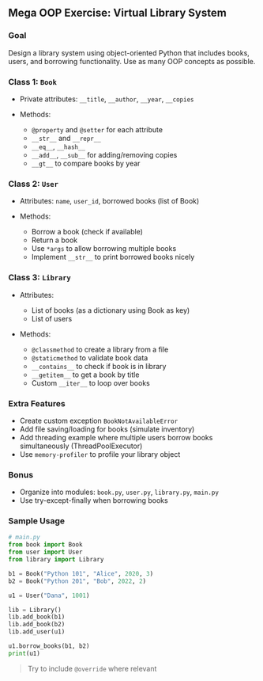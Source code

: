 ## Mega OOP Exercise: Virtual Library System

### Goal

Design a library system using object-oriented Python that includes books, users, and borrowing functionality. Use as many OOP concepts as possible.

### Class 1: `Book`

* Private attributes: `__title`, `__author`, `__year`, `__copies`
* Methods:

  * `@property` and `@setter` for each attribute
  * `__str__` and `__repr__`
  * `__eq__`, `__hash__`
  * `__add__`, `__sub__` for adding/removing copies
  * `__gt__` to compare books by year

### Class 2: `User`

* Attributes: `name`, `user_id`, borrowed books (list of Book)
* Methods:

  * Borrow a book (check if available)
  * Return a book
  * Use `*args` to allow borrowing multiple books
  * Implement `__str__` to print borrowed books nicely

### Class 3: `Library`

* Attributes:

  * List of books (as a dictionary using Book as key)
  * List of users
* Methods:

  * `@classmethod` to create a library from a file
  * `@staticmethod` to validate book data
  * `__contains__` to check if book is in library
  * `__getitem__` to get a book by title
  * Custom `__iter__` to loop over books

### Extra Features

* Create custom exception `BookNotAvailableError`
* Add file saving/loading for books (simulate inventory)
* Add threading example where multiple users borrow books simultaneously (ThreadPoolExecutor)
* Use `memory-profiler` to profile your library object

### Bonus

* Organize into modules: `book.py`, `user.py`, `library.py`, `main.py`
* Use try-except-finally when borrowing books

### Sample Usage

```python
# main.py
from book import Book
from user import User
from library import Library

b1 = Book("Python 101", "Alice", 2020, 3)
b2 = Book("Python 201", "Bob", 2022, 2)

u1 = User("Dana", 1001)

lib = Library()
lib.add_book(b1)
lib.add_book(b2)
lib.add_user(u1)

u1.borrow_books(b1, b2)
print(u1)
```

> Try to include `@override` where relevant

